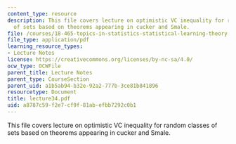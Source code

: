 ```yaml
---
content_type: resource
description: This file covers lecture on optimistic VC inequality for random classes
  of sets based on theorems appearing in cucker and Smale.
file: /courses/18-465-topics-in-statistics-statistical-learning-theory-spring-2007/a8787c59f2e7cf9f81abefbb7292c0b1_lecture34.pdf
file_type: application/pdf
learning_resource_types:
- Lecture Notes
license: https://creativecommons.org/licenses/by-nc-sa/4.0/
ocw_type: OCWFile
parent_title: Lecture Notes
parent_type: CourseSection
parent_uid: a1b5ab94-b32e-92a2-777b-3ce81b841896
resourcetype: Document
title: lecture34.pdf
uid: a8787c59-f2e7-cf9f-81ab-efbb7292c0b1
---
```

This file covers lecture on optimistic VC inequality for random classes of sets based on theorems appearing in cucker and Smale.